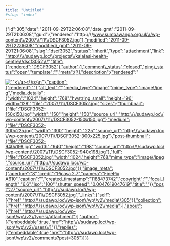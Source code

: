 ```yaml
---
title: "Untitled"
#slug: "index"
---
```


{"id":305,"date":"2011-09-29T22:06:08","date\_gmt":"2011-09-29T21:06:08","guid":{"rendered":"http:\\/\\/www.sumbawanga.org.uk\\/wp-content\\/2007\\/11\\/DSCF3052.jpg"},"modified":"2011-09-29T22:06:08","modified\_gmt":"2011-09-29T21:06:08","slug":"dscf3052","status":"inherit","type":"attachment","link":"http:\\/\\/sudawp.loc\\/projects\\/kalalasi-health-centre\\/dscf3052\\/","title":{"rendered":"DSCF3052"},"author":1,"comment\_status":"closed","ping\_status":"open","template":"","meta":\[\],"description":{"rendered":"

[![\"\"](\"http:\/\/sudawp.loc\/wp-content\/2007\/11\/DSCF3052-300x225.jpg\")<\\/a><\\/p>\\n"},"caption":{"rendered":""},"alt\_text":"","media\_type":"image","mime\_type":"image\\/jpeg","media\_details":{"width":"1024","height":"768","hwstring\_small":"height='96' width='128'","file":"2007\\/11\\/DSCF3052.jpg","sizes":{"thumbnail":{"file":"DSCF3052-150x150.jpg","width":"150","height":"150","source\_url":"http:\\/\\/sudawp.loc\\/wp-content\\/2007\\/11\\/DSCF3052-150x150.jpg"},"medium":{"file":"DSCF3052-300x225.jpg","width":"300","height":"225","source\_url":"http:\\/\\/sudawp.loc\\/wp-content\\/2007\\/11\\/DSCF3052-300x225.jpg"},"post-thumbnail":{"file":"DSCF3052-940x198.jpg","width":"940","height":"198","source\_url":"http:\\/\\/sudawp.loc\\/wp-content\\/2007\\/11\\/DSCF3052-940x198.jpg"},"full":{"file":"DSCF3052.jpg","width":1024,"height":768,"mime\_type":"image\\/jpeg","source\_url":"http:\\/\\/sudawp.loc\\/wp-content\\/2007\\/11\\/DSCF3052.jpg"}},"image\_meta":{"aperture":"8","credit":"Picasa 2.7","camera":"FinePix A610","caption":"","created\_timestamp":"1188473742","copyright":"","focal\_length":"6.6","iso":"100","shutter\_speed":"0.0047619047619","title":""}},"post":27,"source\_url":"http:\\/\\/sudawp.loc\\/wp-content\\/2007\\/11\\/DSCF3052.jpg","\_links":{"self":\[{"href":"http:\\/\\/sudawp.loc\\/wp-json\\/wp\\/v2\\/media\\/305"}\],"collection":\[{"href":"http:\\/\\/sudawp.loc\\/wp-json\\/wp\\/v2\\/media"}\],"about":\[{"href":"http:\\/\\/sudawp.loc\\/wp-json\\/wp\\/v2\\/types\\/attachment"}\],"author":\[{"embeddable":true,"href":"http:\\/\\/sudawp.loc\\/wp-json\\/wp\\/v2\\/users\\/1"}\],"replies":\[{"embeddable":true,"href":"http:\\/\\/sudawp.loc\\/wp-json\\/wp\\/v2\\/comments?post=305"}\]}}](http:\/\/sudawp.loc\/wp-content\/2007\/11\/DSCF3052.jpg)
